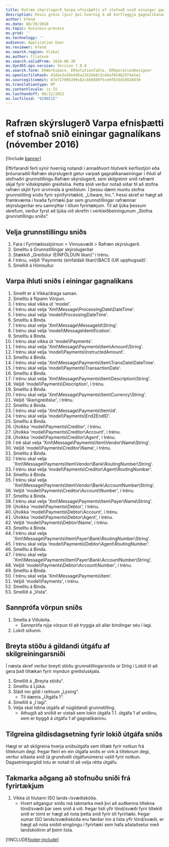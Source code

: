 ```yaml
---
title: Rafræn skýrslugerð Varpa efnisþætti ef stofnað snið einingar gagnalíkans (nóvember 2016)
description: Þessi grein lýsir því hvernig á að kortleggja gagnalíkanaeiningar við íhluti stofnaðrar uppsetningar rafrænnar skýrslugerðar (ER).
author: kfend
ms.date: 08/29/2018
ms.topic: business-process
ms.prod: ''
ms.technology: ''
audience: Application User
ms.reviewer: kfend
ms.search.region: Global
ms.author: filatovm
ms.search.validFrom: 2016-06-30
ms.dyn365.ops.version: Version 7.0.0
ms.search.form: ERWorkspace, ERSolutionTable, EROperationDesigner
ms.openlocfilehash: d1dee2a26edd5a2162bb8c5cebaf014825f4e5a2
ms.sourcegitcommit: 87e727005399c82cbb6509f5ce9fb33d18928d30
ms.translationtype: MT
ms.contentlocale: is-IS
ms.lasthandoff: 08/12/2022
ms.locfileid: "9290215"
---
```

# <a name="er-map-components-of-the-created-format-to-data-model-elements-november-2016"></a>Rafræn skýrslugerð Varpa efnisþætti ef stofnað snið einingar gagnalíkans (nóvember 2016)

[!include [banner](../../includes/banner.md)]

Eftirfarandi ferli sýnir hvernig notandi í annaðhvort hlutverk kerfisstjóri eða þróunaraðili Rafræn skýrslugerð getur varpað gagnalíkanaeiningar í íhluti af stofnaðri grunnstillingu Rafræn skýrslugerð, sem skilgreinir snið rafrænt skjal fyrir viðskiptalén greiðslna. Þetta snið verður notað síðar til að stofna rafræn skjöl fyrir úrvinnsla á greiðslum. Í þessu dæmi muntu stofna grunnstilling sniðs fyrir sýnifyrirtækið, „Litware, Inc.”. Þessi skref er hægt að framkvæma í hvaða fyrirtæki þar sem grunnstillingar rafrænnar skýrslugerðar eru samnýttar í öllum fyrirtækjum. Til að ljúka þessum skrefum, verður fyrst að ljúka við skrefin í verkleiðbeiningunum „Stofna grunnstillingu sniðs“.


## <a name="select-a-format-configuration"></a>Velja grunnstillingu sniðs
1. Fara í Fyrirtækisstjórnun > Vinnusvæði > Rafræn skýrslugerð.
2. Smelltu á Grunnstillingar skýrslugerðar
3. Stækkið „Greiðslur (EINFÖLDUN líkan)“ í trénu.
4. Í trénu, veljið 'Payments (einfaldað líkan)\BACS (UK upphugsað)'.
5. Smellið á Hönnuður.

## <a name="map-format-components-to-data-model-elements"></a>Varpa íhluti sniðs í einingar gagnalíkans
1. Smellt er á Víkka/draga saman.
2. Smelltu á flipann Vörpun.
3. Í trénu skal víkka út 'model'.
4. Í trénu skal velja 'Xml\Message\ProcessingDate\DateTime'.
5. Í trénu skal velja 'model\ProcessingDateTime'.
6. Smelltu á Binda.
7. Í trénu skal velja 'Xml\Message\MessageId\String'.
8. Í trénu skal velja 'model\MessageIdentification'.
9. Smelltu á Binda.
10. Í trénu skal víkka út 'model\Payments'.
11. Í trénu skal velja 'Xml\Message\Payments\Item\Amount\String'.
12. Í trénu skal velja 'model\Payments\InstructedAmount'.
13. Smelltu á Binda.
14. Í trénu skal velja 'Xml\Message\Payments\Item\TransDate\DateTime'.
15. Í trénu skal velja 'model\Payments\TransactionDate'.
16. Smelltu á Binda.
17. Í trénu skal velja 'Xml\Message\Payments\Item\Description\String'.
18. Veljið 'model\Payments\Description', í trénu.
19. Smelltu á Binda.
20. Í trénu skal velja 'Xml\Message\Payments\Item\Currency\String'.
21. Veljið 'líkan\greiðslur', í trénu.
22. Smelltu á Binda.
23. Í trénu skal velja 'Xml\Message\Payments\Item\Id'.
24. Í trénu skal velja 'model\Payments\End2EndID'.
25. Smelltu á Binda.
26. Útvíkka 'model\Payments\Creditor', í trénu.
27. Útvíkka 'model\Payments\Creditor\Account', í trénu.
28. Útvíkka 'model\Payments\Creditor\Agent', í trénu.
29. Í tré skal velja 'Xml\Message\Payments\Item\Vendor\Name\String'.
30. Veljið 'model\Payments\Creditor\Name', í trénu.
31. Smelltu á Binda.
32. Í trénu skal velja 'Xml\Message\Payments\Item\Vendor\Bank\RoutingNumber\String'.
33. Í trénu skal velja 'model\Payments\Creditor\Agent\RoutingNumber'.
34. Smelltu á Binda.
35. Í trénu skal velja 'Xml\Message\Payments\Item\Vendor\Bank\AccountNumber\String'.
36. Veljið 'model\Payments\Creditor\Account\Number', í trénu.
37. Smelltu á Binda.
38. Í trénu skal velja 'Xml\Message\Payments\Item\Payer\Name\String'.
39. Útvíkka 'model\Payments\Debtor', í trénu.
40. Útvíkka 'model\Payments\Debtor\Account', í trénu.
41. Útvíkka 'model\Payments\Debtor\Agent', í trénu.
42. Veljið 'model\Payments\Debtor\Name', í trénu.
43. Smelltu á Binda.
44. Í trénu skal velja 'Xml\Message\Payments\Item\Payer\Bank\RoutingNumber\String'.
45. Í trénu skal velja 'model\Payments\Debtor\Agent\RoutingNumber'.
46. Smelltu á Binda.
47. Í trénu skal velja 'Xml\Message\Payments\Item\Payer\Bank\AccountNumber\String'.
48. Veljið 'model\Payments\Debtor\Account\Number', í trénu.
49. Smelltu á Binda.
50. Í trénu skal velja 'Xml\Message\Payments\Item'.
51. Veljið 'model\Payments', í trénu.
52. Smelltu á Binda.
53. Smellið á „Vista“.

## <a name="validate-format-mapping"></a>Sannprófa vörpun sniðs
1. Smella á Villuleita.
    * Sannprófa nýja vörpun til að tryggja að allar bindingar séu í lagi.  
2. Lokið síðunni.

## <a name="change-status-of-the-current-version-of-format-configuration"></a>Breyta stöðu á gildandi útgáfu af skilgreiningarsniði
Í næsta skref verður breytt stöðu grunnstillingarsniðs úr Drög í Lokið til að gera það tiltækan fyrir myndun greiðsluskjala.  
1. Smellið á „Breyta stöðu“.
2. Smelltu á Ljúka.
3. Sláið inn gildi í reitnum „Lýsing“.
    * Til dæmis „Útgáfa 1“.  
4. Smellið á „Í lagi“.
5. Velja skal lokna útgáfa af núgildandi grunnstilling.
    * Athugið að sniðið er vistað sem lokin útgáfa 1.1. útgáfa 1 af sniðinu, sem er byggð á útgáfu 1 af gagnalíkaninu.  

## <a name="define-effective-date-for-completed-version-of-format"></a>Tilgreina gildisdagsetning fyrir lokið útgáfa sniðs
Hægt er að skilgreina hverja sniðsútgáfa sem tiltæk fyrir notkun frá tilteknum degi. Þegar fleiri en ein útgáfa sniðs er virk á tilteknum degi, verður síðasta snið (á grundvelli útgáfunúmers) valið fyrir notkun. Dagsetningargildi lotu er notað til að velja rétta útgáfu.  

## <a name="restrict-access-to-created-format-from-companies"></a>Takmarka aðgang að stofnuðu sniði frá fyrirtækjum
1. Víkka út hlutann ISO lands-/svæðiskóða.
    * Hvert aðgangur sniðs má takmarka með því að auðkenna tiltekna lönd/svæði þar sem snið á við. Þegar listi yfir lönd/svæði fyrir tiltekið snið er tómt er hægt að nota þetta snið fyrir öll fyrirtæki. Þegar sumar ISO lands/svæðiskóða eru færðar inn á lista yfir lönd/svæði, er hægt að nota sniðið eingöngu í fyrirtæki sem hafa aðalaðsetur með landskóðinn af þeim lista.  



[!INCLUDE[footer-include](../../../../includes/footer-banner.md)]

